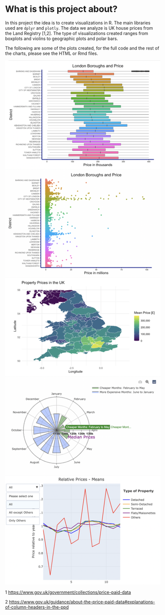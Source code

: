 # What is this project about?
 In this project the idea is to create visualizations in R. The main libraries used are `dplyr` and `plotly`. The data we analyze is UK house prices from the Land Registry [1,2]. The type of visualizations created ranges from boxplots and violins to geographic plots and polar bars.

The following are some of the plots created, for the full code and the rest of the charts, please see the HTML or Rmd files.

![Sample_1](img/sample_1.png)
![Sample_2](img/sample_2.png)
![Sample_3](img/sample_3.png)
![Sample_4](img/sample_4.png)
![Sample_5](img/sample_5.png)

1 https://www.gov.uk/government/collections/price-paid-data 

2 https://www.gov.uk/guidance/about-the-price-paid-data#explanations-of-column-headers-in-the-ppd
